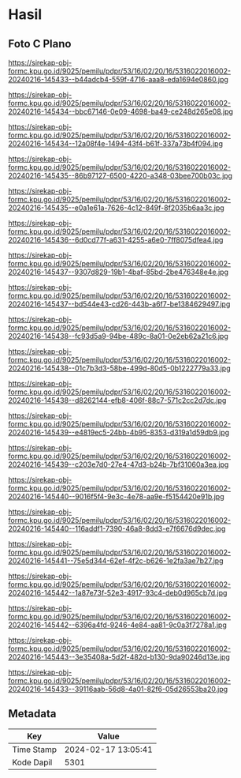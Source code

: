 # Hasil

## Foto C Plano

https://sirekap-obj-formc.kpu.go.id/9025/pemilu/pdpr/53/16/02/20/16/5316022016002-20240216-145433--b44adcb4-559f-4716-aaa8-eda1694e0860.jpg

https://sirekap-obj-formc.kpu.go.id/9025/pemilu/pdpr/53/16/02/20/16/5316022016002-20240216-145434--bbc67146-0e09-4698-ba49-ce248d265e08.jpg

https://sirekap-obj-formc.kpu.go.id/9025/pemilu/pdpr/53/16/02/20/16/5316022016002-20240216-145434--12a08f4e-1494-43f4-b61f-337a73b4f094.jpg

https://sirekap-obj-formc.kpu.go.id/9025/pemilu/pdpr/53/16/02/20/16/5316022016002-20240216-145435--86b97127-6500-4220-a348-03bee700b03c.jpg

https://sirekap-obj-formc.kpu.go.id/9025/pemilu/pdpr/53/16/02/20/16/5316022016002-20240216-145435--e0a1e61a-7626-4c12-849f-8f2035b6aa3c.jpg

https://sirekap-obj-formc.kpu.go.id/9025/pemilu/pdpr/53/16/02/20/16/5316022016002-20240216-145436--6d0cd77f-a631-4255-a6e0-7ff8075dfea4.jpg

https://sirekap-obj-formc.kpu.go.id/9025/pemilu/pdpr/53/16/02/20/16/5316022016002-20240216-145437--9307d829-19b1-4baf-85bd-2be476348e4e.jpg

https://sirekap-obj-formc.kpu.go.id/9025/pemilu/pdpr/53/16/02/20/16/5316022016002-20240216-145437--bd544e43-cd26-443b-a6f7-be1384629497.jpg

https://sirekap-obj-formc.kpu.go.id/9025/pemilu/pdpr/53/16/02/20/16/5316022016002-20240216-145438--fc93d5a9-94be-489c-8a01-0e2eb62a21c6.jpg

https://sirekap-obj-formc.kpu.go.id/9025/pemilu/pdpr/53/16/02/20/16/5316022016002-20240216-145438--01c7b3d3-58be-499d-80d5-0b1222779a33.jpg

https://sirekap-obj-formc.kpu.go.id/9025/pemilu/pdpr/53/16/02/20/16/5316022016002-20240216-145438--d8262144-efb8-406f-88c7-571c2cc2d7dc.jpg

https://sirekap-obj-formc.kpu.go.id/9025/pemilu/pdpr/53/16/02/20/16/5316022016002-20240216-145439--e4819ec5-24bb-4b95-8353-d319a1d59db9.jpg

https://sirekap-obj-formc.kpu.go.id/9025/pemilu/pdpr/53/16/02/20/16/5316022016002-20240216-145439--c203e7d0-27e4-47d3-b24b-7bf31060a3ea.jpg

https://sirekap-obj-formc.kpu.go.id/9025/pemilu/pdpr/53/16/02/20/16/5316022016002-20240216-145440--9016f5f4-9e3c-4e78-aa9e-f5154420e91b.jpg

https://sirekap-obj-formc.kpu.go.id/9025/pemilu/pdpr/53/16/02/20/16/5316022016002-20240216-145440--116addf1-7390-46a8-8dd3-e7f6676d9dec.jpg

https://sirekap-obj-formc.kpu.go.id/9025/pemilu/pdpr/53/16/02/20/16/5316022016002-20240216-145441--75e5d344-62ef-4f2c-b626-1e2fa3ae7b27.jpg

https://sirekap-obj-formc.kpu.go.id/9025/pemilu/pdpr/53/16/02/20/16/5316022016002-20240216-145442--1a87e73f-52e3-4917-93c4-deb0d965cb7d.jpg

https://sirekap-obj-formc.kpu.go.id/9025/pemilu/pdpr/53/16/02/20/16/5316022016002-20240216-145442--6396a4fd-9246-4e84-aa81-9c0a3f7278a1.jpg

https://sirekap-obj-formc.kpu.go.id/9025/pemilu/pdpr/53/16/02/20/16/5316022016002-20240216-145443--3e35408a-5d2f-482d-b130-9da90246d13e.jpg

https://sirekap-obj-formc.kpu.go.id/9025/pemilu/pdpr/53/16/02/20/16/5316022016002-20240216-145433--39116aab-56d8-4a01-82f6-05d26553ba20.jpg


## Metadata

| Key        | Value               |
| ---------- | ------------------- |
| Time Stamp | 2024-02-17 13:05:41 |
| Kode Dapil | 5301                |



